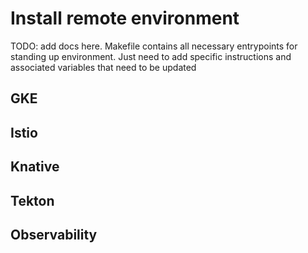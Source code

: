 # Install remote environment

TODO: add docs here. Makefile contains all necessary entrypoints for standing up environment. Just need to add specific instructions and associated variables that need to be updated

## GKE

## Istio

## Knative

## Tekton

## Observability
